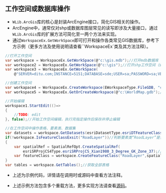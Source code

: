 ## 工作空间或数据库操作

* `WLib.ArcGis`库的核心是封装ArcEngine接口，简化GIS相关的操作。
* ArcEngine中，通常仅对shp或数据库图层常见的读写即涉及大量接口，通过`WLib.ArcGis`库的扩展方法可简化至一两个方法来实现。
* 通过`WorkspaceEx.GetWorkSpace`即可打开和操作各类常见GIS数据库，参考下方示例（更多方法及使用说明请查看``WorkspaceEx`类及其方法注释）。

```C#
//打开工作空间
var workspace = WorkspaceEx.GetWorkSpace(@"c:\gis.mdb");//打开mdb数据库
var workspace2 = WorkspaceEx.GetWorkSpace(@"c:\gis");//打开shp工作空间（shp文件所在目录）
var workspace3 = WorkspaceEx.GetWorkSpace(
    @"SERVER=ditu.com;INSTANCE=5151;DATABASE=sde;USER=sa;PASSWORD=sa;VERSION=dbo.DEFAULT");//打开SDE

//创建工作空间
var workapace4 = WorkspaceEx.CreateWorkspace(EWorkspaceType.FileGDB, "c:\gis", "map.mdb");//创建mdb数据库
var workspace5 = WorkspaceEx.GetOrCreateWorkspace(@"c:\WorldMap.gdb");//创建或打开gdb数据库

//开始编辑
workspace1.StartEdit(()=>
{
    //TODO: edit
}, false);//开始工作空间编辑，执行完指定操作后保存并停止编辑

//在工作空间中操作表格、要素类、数据集
var datasets = workspace.GetDatasets(esriDatasetType.esriDTFeatureClass);
if(!workspace.IsFeatureClassExsit("RoadLayer"))//判断要素类“RoadLayer”是否存在，不存在则创建
{
    var spatialRef = SpatialRefOpt.CreateSpatialRef(
    	esriSRProjCS4Type.esriSRProjCS_Xian1980_3_Degree_GK_Zone_37);//创建坐标系
	var featureClass = workspace.CreateFeatureClass("RoadLayer",spatialRef, esriGeometryType.esriGeometryPolyline);
}
var tables = workspace.GetTables();//获取全部表格
```

* 上述为示例代码，详情请在调用时或源码中查看方法注释。

* 上述示例方法包含多个重载方法，更多实现方法请查看[源码]()。

